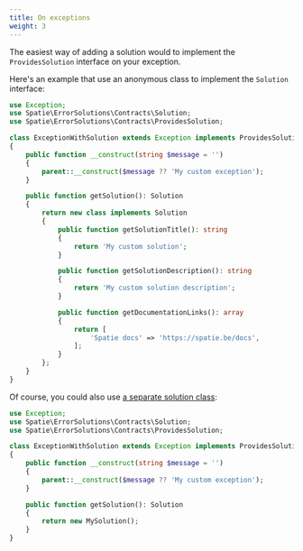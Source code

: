 ```yaml
---
title: On exceptions
weight: 3
---
```


The easiest way of adding a solution would to implement the `ProvidesSolution` interface on  your exception.

Here's an example that use an anonymous class to implement the `Solution` interface:

```php
use Exception;
use Spatie\ErrorSolutions\Contracts\Solution;
use Spatie\ErrorSolutions\Contracts\ProvidesSolution;

class ExceptionWithSolution extends Exception implements ProvidesSolution
{
    public function __construct(string $message = '')
    {
        parent::__construct($message ?? 'My custom exception');
    }

    public function getSolution(): Solution
    {
        return new class implements Solution
        {
            public function getSolutionTitle(): string
            {
                return 'My custom solution';
            }

            public function getSolutionDescription(): string
            {
                return 'My custom solution description';
            }

            public function getDocumentationLinks(): array
            {
                return [
                    'Spatie docs' => 'https://spatie.be/docs',
                ];
            }
        };
    }
}
```

Of course, you could also use [a separate solution class]():

```php
use Exception;
use Spatie\ErrorSolutions\Contracts\Solution;
use Spatie\ErrorSolutions\Contracts\ProvidesSolution;

class ExceptionWithSolution extends Exception implements ProvidesSolution
{
    public function __construct(string $message = '')
    {
        parent::__construct($message ?? 'My custom exception');
    }

    public function getSolution(): Solution
    {
        return new MySolution();
    }
}
```
